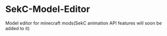 # SekC-Model-Editor
Model editor for minecraft mods(SekC animation API features will soon be added to it)
